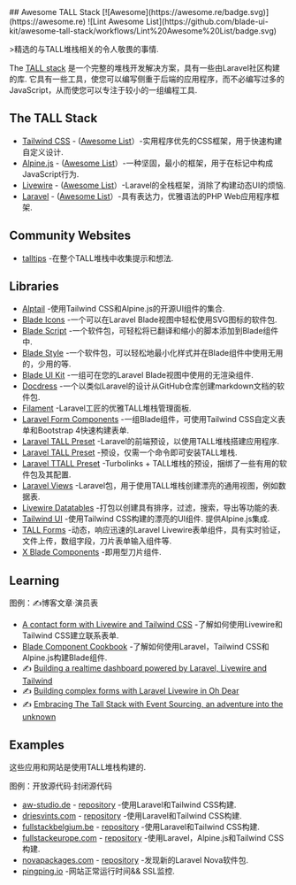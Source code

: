 <div class="github-widget" data-repo="blade-ui-kit/awesome-tall-stack"></div>
<script async src="https://pagead2.googlesyndication.com/pagead/js/adsbygoogle.js"></script><ins class="adsbygoogle" style="display:block" data-ad-client="ca-pub-6890694312814945" data-ad-slot="5473692530" data-ad-format="auto"  data-full-width-responsive="true"></ins><script>(adsbygoogle = window.adsbygoogle || []).push({});</script>
## Awesome TALL Stack [![Awesome](https://awesome.re/badge.svg)](https://awesome.re) ![Lint Awesome List](https://github.com/blade-ui-kit/awesome-tall-stack/workflows/Lint%20Awesome%20List/badge.svg)

&gt;精选的与TALL堆栈相关的令人敬畏的事情.

The [TALL stack](https://tallstack.dev/) 是一个完整的堆栈开发解决方案，具有一些由Laravel社区构建的库. 它具有一些工具，使您可以编写侧重于后端的应用程序，而不必编写过多的JavaScript，从而使您可以专注于较小的一组编程工具.



## The TALL Stack

- [Tailwind CSS](https://tailwindcss.com) - ([Awesome List](https://github.com/aniftyco/awesome-tailwindcss)）-实用程序优先的CSS框架，用于快速构建自定义设计.
- [Alpine.js](https://github.com/alpinejs/alpine) - ([Awesome List](https://github.com/alpinejs/awesome-alpine)）-一种坚固，最小的框架，用于在标记中构成JavaScript行为.
- [Livewire](https://laravel-livewire.com) - ([Awesome List](https://github.com/imliam/awesome-livewire)）-Laravel的全栈框架，消除了构建动态UI的烦恼.
- [Laravel](https://laravel.com) - ([Awesome List](https://github.com/chiraggude/awesome-laravel)）-具有表达力，优雅语法的PHP Web应用程序框架.

## Community Websites

- [talltips](https://talltips.novate.co.uk/) -在整个TALL堆栈中收集提示和想法.

## Libraries

- [Alptail](https://www.alptail.com) -使用Tailwind CSS和Alpine.js的开源UI组件的集合.
- [Blade Icons](https://github.com/blade-ui-kit/blade-icons) -一个可以在Laravel Blade视图中轻松使用SVG图标的软件包.
- [Blade Script](https://github.com/cbl/blade-script) -一个软件包，可轻松将已翻译和缩小的脚本添加到Blade组件中.
- [Blade Style](https://github.com/cbl/blade-style) -一个软件包，可以轻松地最小化样式并在Blade组件中使用无用的，少用的等.
- [Blade UI Kit](https://blade-ui-kit.com/) -一组可在您的Laravel Blade视图中使用的无渲染组件.
- [Docdress](https://github.com/aw-studio/docdress) -一个以类似Laravel的设计从GitHub仓库创建markdown文档的软件包.
- [Filament](https://filamentadmin.com) -Laravel工匠的优雅TALL堆栈管理面板.
- [Laravel Form Components](https://github.com/pascalbaljetmedia/laravel-form-components) -一组Blade组件，可使用Tailwind CSS自定义表单和Bootstrap 4快速构建表单.
- [Laravel TALL Preset](https://github.com/laravel-frontend-presets/tall) -Laravel的前端预设，以使用TALL堆栈搭建应用程序.
- [Laravel TALL Preset](https://github.com/use-preset/laravel-tall/) -预设，仅需一个命令即可安装TALL堆栈.
- [Laravel TTALL Preset](https://github.com/pktharindu/ttall) -Turbolinks + TALL堆栈的预设，捆绑了一些有用的软件包及其配置.
- [Laravel Views](https://github.com/Gustavinho/laravel-views) -Laravel包，用于使用TALL堆栈创建漂亮的通用视图，例如数据表.
- [Livewire Datatables](https://github.com/mediconesystems/livewire-datatables) -打包以创建具有排序，过滤，搜索，导出等功能的表.
- [Tailwind UI](https://tailwindui.com)  -使用Tailwind CSS构建的漂亮的UI组件. 提供Alpine.js集成.
- [TALL Forms](https://github.com/tanthammar/tall-forms) -动态，响应迅速的Laravel Livewire表单组件，具有实时验证，文件上传，数组字段，刀片表单输入组件等.
- [X Blade Components](https://github.com/masterix21/x-blade-components) -即用型刀片组件.

## Learning

图例：✍️博客文章·演员表

-  [A contact form with Livewire and Tailwind CSS](https://stefanbauer.me/articles/a-contact-form-with-laravel-livewire) -了解如何使用Livewire和Tailwind CSS建立联系表单.
-  [Blade Component Cookbook](https://laracasts.com/series/blade-component-cookbook) -了解如何使用Laravel，Tailwind CSS和Alpine.js构建Blade组件.
- ✍️ [Building a realtime dashboard powered by Laravel, Livewire and Tailwind](https://freek.dev/1645-building-a-realtime-dashboard-powered-by-laravel-livewire-and-tailwind-2020-edition)
- ✍️ [Building complex forms with Laravel Livewire in Oh Dear](https://freek.dev/1609-building-complex-forms-with-laravel-livewire-in-oh-dear)
- ✍️ [Embracing The Tall Stack with Event Sourcing, an adventure into the unknown](https://www.juststeveking.uk/embracing-the-tall-stack-with-event-sourcing-an-adventure-into-the-unknown/)

## Examples

这些应用和网站是使用TALL堆栈构建的.

图例：开放源代码·封闭源代码

-  [aw-studio.de](https://aw-studio.de/) - [repository](https://github.com/aw-studio/aw-studio.de) -使用Laravel和Tailwind CSS构建.
-  [driesvints.com](https://driesvints.com) - [repository](https://github.com/driesvints/driesvints.com) -使用Laravel和Tailwind CSS构建.
-  [fullstackbelgium.be](https://fullstackbelgium.be) - [repository](https://github.com/fullstackbelgium/fullstackbelgium.be) -使用Laravel和Tailwind CSS构建.
-  [fullstackeurope.com](https://fullstackeurope.com) - [repository](https://github.com/fullstackeurope/fullstackeurope.com) -使用Laravel，Alpine.js和Tailwind CSS构建.
-  [novapackages.com](https://novapackages.com) - [repository](https://github.com/tightenco/novapackages) -发现新的Laravel Nova软件包.
-  [pingping.io](https://pingping.io?ref=awesome-tall-stack) -网站正常运行时间&amp;&amp; SSL监控.
